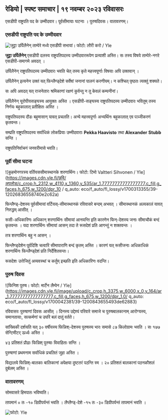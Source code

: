 ## रेडियो \| स्पष्ट समाचार \| १९ नवम्बर २०२३ रविवासरः

एसडीपी राष्ट्रपति पद के उम्मीदवार। पूर्वसीमायाः घटनाः । पुरुषदिवसः। वातावरणम्‌।

### एसडीपी राष्ट्रपति पद के उम्मीदवार

![जुट्टा उर्पिलैनेन् ताम्पेरे मध्ये एसडीपी सभायां। फोटो: लौरी करो / Yle](https://images.cdn.yle.fi/image/upload/c_crop,h_3078,w_5472,x_0,y_536/ar_1.7777777777777777,c_fill,g_faces,h_675,w_1200/dpr_1.0/q_auto:eco/f_auto/fl_lossy/v1700390392/39-12029436559e5d3e7734)

**जुट्टा उर्पिलैनेन्** एसडीपी दलस्य राष्ट्रपतिपदस्य उम्मीदवाररूपेण प्रत्याशी अस्ति। सः तस्य विषये ताम्पेरे-नगरे एसडीपी-समागमे अवदत् ।

उर्पिलैनेन् राष्ट्रपतिपदस्य उम्मीदवारः भवति चेत् तस्य कृते महत्त्वपूर्णाः विषयाः अपि उक्तवान् ।

उर्पिलैनेन् इत्यनेन उक्तं यत् फिन्लैण्ड्देशे सर्वेषां जनानां पालनं करणीयम्। न कश्चित् पृष्ठतः त्यक्तुं शक्यते।

सः अपि अवदत् यत् राजनेतारः श्रमिकाणां रक्षणं कुर्वन्तु न तु केवलं कम्पनीनां।

उर्पिलैनेन् यूरोपीयसङ्घस्य आयुक्तः अस्ति । एसडीपी-सङ्घस्य राष्ट्रपतिपदस्य उम्मीदवारः भवितुम् तस्य निर्णयः बहुकालात् प्रतीक्षितः अस्ति ।

राष्ट्रपतिपदस्य दौडः बहुमासान् यावत् प्रचलति। अन्ये महत्त्वपूर्णाः अभ्यर्थिनः बहुकालात् एव पञ्जीकरणं कृतवन्तः।

सम्प्रति राष्ट्रपतिपदस्य सर्वाधिकं लोकप्रियाः उम्मीदवाराः **Pekka Haavisto** तथा **Alexander** **Stubb** सन्ति ।

राष्ट्रपतिनिर्वाचनं जनवरीमासे भवति।

### पूर्वी सीमा घटना

![कुहमोनगरस्य वर्तियससीमास्थानके शरणार्थिनः। फोटो: टिमो Valtteri Sihvonen / Yle] (https://images.cdn.yle.fi/छवि/अपलोड/c_crop,h_2312,w_4110,x_1360,y_535/ar_1.77777777777777777,c_fill,g_faces,h_675,w_1200/dpr_10 / q_auto: eco/f_auto/fl_lossy/v1700313355/39-12026836558740e2c62a)

फिन्लैण्ड्-देशस्य पूर्वसीमायां वर्टियस्-सीमास्थानकं रविवासरे बन्दम् अभवत् । सीमास्थानकं अल्पकालं यावत् निरुद्धम् आसीत् ।

रूसी-अधिकारिणः अधिकान् शरणार्थिनः सीमायां आनयन्ति इति कारणेन फिन्-देशस्य जनाः सीमाचौकं बन्दं कृतवन्तः । यदा शरणार्थिनः सीमायां आसन् तदा ते रूसदेशं प्रति आगन्तुं न शक्तवन्तः ।

तत्र शरणार्थिनः बहु न आसन् ।

फिन्लैण्ड्देशेन पूर्वदिशि चत्वारि सीमापाराणि बन्दं कृतम् अस्ति । कारणं यत् रूसीजनाः अधिकाधिकं शरणार्थिनः फिन्लैण्ड्देशं प्रति निर्देशितवन्तः।

रूसदेशः उत्तेजितुं अव्यवस्थां च कर्तुम् इच्छति इति अधिकारिणः वदन्ति।

### पुरुष दिवस

![फिनिश पुरुष। फोटो: मार्टेन लैम्पेन / Yle] (https://images.cdn.yle.fi/image/upload/c_crop,h_3375,w_6000,x_0,y_164/ar_1.77777777777777777,c_fill,g_faces,h_675,w_1200/dpr_1.0/ q_auto: eco/f_auto/fl_lossy/v1700042381/39-1200843655493de62883)

रविवासरः पुरुषाणां दिवसः आसीत् । दिनस्य उद्देश्यं परिवारे समाजे च पुरुषबालकानाम् आरोग्यस्य, समानतायाः, सत्कर्मणां च उपरि बलं दातुं वर्तते।

सांख्यिकी दर्शयति यत् ३० वर्षीयस्य फिन्निश्-देशस्य पुरुषस्य भारः समासे ८७ किलोग्रामः भवति । सः १७७ सेन्टिमीटर् ऊर्ध्वः अस्ति ।

४३ प्रतिशतं प्रौढाः फिन्निश् पुरुषाः विवाहिताः सन्ति ।

पुरुषाणां प्रथमनाम सर्वाधिकं प्रचलितं जुहा अस्ति ।

विद्यालये फिन्निश्-बालकाः बालिकानां अपेक्षया दुष्टतरं पठन्ति स्म । २० प्रतिशतं बालकानां पठनकौशलं दुर्बलम् अस्ति ।

### वातावरणम्‌

सोमवासरे हिमपातः भविष्यति।

तापमानं ० तः -१० डिग्रीपर्यन्तं भवति । लैप्लैण्ड्-देशे -१५ तः -३० डिग्रीपर्यन्तं तापमानं भवति ।

![ फोटो: Yle](https://images.cdn.yle.fi/image/upload/c_crop,h_1080,w_1919,x_0,y_0/ar_1.77777777777777777,c_fill,g_faces,h_675,w_1200/dpr_1.0/q_auto:eco/f_auto/fl_lossy/v1700408413/39-1203034655a2c36dc32d)